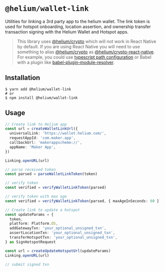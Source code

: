 # `@helium/wallet-link`

Utilities for linking a 3rd party app to the helium wallet. The link token is used for hotspot onboarding, location 
assertion, and ownership transfer transaction signing with the Helium Wallet and Hotspot apps.


> This library uses [@helium/crypto](https://helium.github.io/helium-js/modules/crypto.html) which will not work in 
> React Native by default. If you are using React Native you will need to use something to alias 
> [@helium/crypto](https://helium.github.io/helium-js/modules/crypto.html) as 
> [@helium/crypto-react-native](https://helium.github.io/helium-js/modules/crypto_react_native.html). For example, you could use 
> [typescript path configuration](https://www.typescriptlang.org/tsconfig/#paths) or Babel with a 
> plugin like [babel-plugin-module-resolver](https://github.com/tleunen/babel-plugin-module-resolver).

## Installation

```shell
$ yarn add @helium/wallet-link
# or
$ npm install @helium/wallet-link
```

## Usage

```ts
// Create link to Helium app
const url = createWalletLinkUrl({
  universalLink: 'https://wallet.helium.com/',
  requestAppId: 'com.maker.app',
  callbackUrl: 'makerappscheme://',
  appName: 'Maker App',
})

Linking.openURL(url)

// parse received token
const parsed = parseWalletLinkToken(token)

// verify token
const verified = verifyWalletLinkToken(parsed)

// verify token with max age
const verified = verifyWalletLinkToken(parsed, { maxAgeInSeconds: 60 })

// Create link to update a hotspot
const updateParams = {
  token,
  platform: Platform.OS,
  addGatewayTxn: 'your_optional_unsigned_txn',
  assertLocationTxn: 'your_optional_unsigned_txn',
  transferHotspotTxn: 'your_optional_unsigned_txn',
} as SignHotspotRequest

const url = createUpdateHotspotUrl(updateParams)
Linking.openURL(url)

// submit signed txn
```
